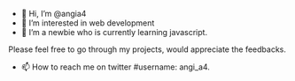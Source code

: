- 👋 Hi, I’m @angia4
- 👀 I’m interested in web development
- 🌱 I’m a newbie who is currently learning javascript. 

Please feel free to go through my projects, would appreciate the feedbacks. 
- 📫 How to reach me on twitter #username: angi_a4.

<!---
angia4/angia4 is a ✨ special ✨ repository because its `README.md` (this file) appears on your GitHub profile.
You can click the Preview link to take a look at your changes.
--->
